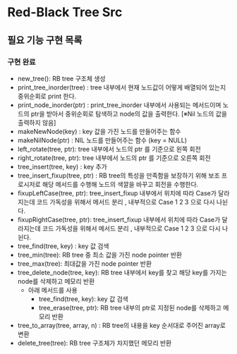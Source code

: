 # Red-Black Tree Src

## 필요 기능 구현 목록

### 구현 완료
-  new_tree(): RB tree 구조체 생성
-  print_tree_inorder(tree) : tree 내부에서 현재 노드값이 어떻게 배열되어 있는지 중위순회로 print 한다.
-  print_node_inorder(ptr) : print_tree_inorder 내부에서 사용되는 메서드이며 노드의 ptr을 받아서 중위순회로 탐색하고 node의 값을 출력한다. [※Nil 노드의 값을 출력하지 않음]
-  makeNewNode(key) : key 값을 가진 노드를 만들어주는 함수
-  makeNilNode(ptr) : NIL 노드를 만들어주는 함수 (key = NULL)
-  left_rotate(tree, ptr): tree 내부에서 노드의 ptr 를 기준으로 왼쪽 회전
-  right_rotate(tree, ptr): tree 내부에서 노드의 ptr 를 기준으로 오른쪽 회전
-  tree_insert(tree, key) : key 추가
-  tree_insert_fixup(tree, ptr) : RB tree의 특성을 만족함을 보장하기 위해 보조 프로시저로 해당 메서드를 수행해 노드의 색깔을 바꾸고 회전을 수행한다. 
-  fixupLeftCase(tree, ptr): tree_insert_fixup 내부에서 위치에 따라 Case가 달라지는데 코드 가독성을 위해서 메서드 분리 , 내부적으로 Case 1 2 3 으로 다시 나뉜다.
-  fixupRightCase(tree, ptr): tree_insert_fixup 내부에서 위치에 따라 Case가 달라지는데 코드 가독성을 위해서 메서드 분리 , 내부적으로 Case 1 2 3 으로 다시 나뉜다.
-  tree_find(tree, key) : key 값 검색
-  tree_min(tree): RB tree 중 최소 값을 가진 node pointer 반환
-  tree_max(tree): 최대값을 가진 node pointer 반환
-  tree_delete_node(tree, key): RB tree 내부에서 key를 찾고 해당 key를 가지는 node를 삭제하고 메모리 반환
    -  아래 메서드를 사용
        -  tree_find(tree, key): key 값 검색
        -  tree_erase(tree, ptr): RB tree 내부의 ptr로 지정된 node를 삭제하고 메모리 반환
-  tree_to_array(tree, array, n) : RB tree의 내용을 key 순서대로 주어진 array로 변환
-  delete_tree(tree): RB tree 구조체가 차지했던 메모리 반환